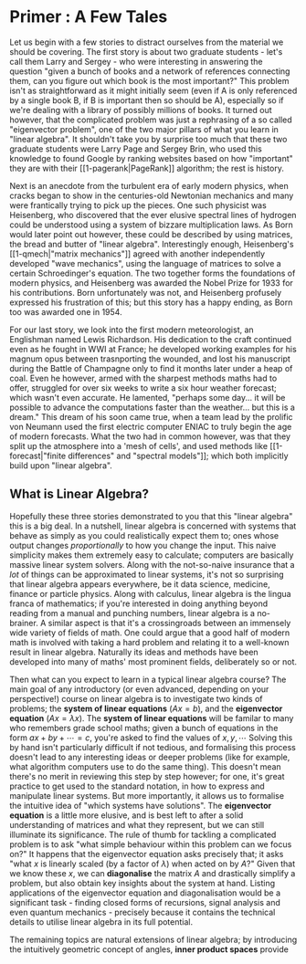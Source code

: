 # Primer : A Few Tales
Let us begin with a few stories to distract ourselves from the material we should be covering. The first story is about two graduate students - let's call them Larry and Sergey - who were interesting in answering the question "given a bunch of books and a network of references connecting them, can you figure out which book is the most important?" This problem isn't as straightforward as it might initially seem (even if A is only referenced by a single book B, if B is important then so should be A), especially so if we're dealing with a library of possibly millions of books. It turned out however, that the complicated problem was just a rephrasing of a so called "eigenvector problem", one of the two major pillars of what you learn in "linear algebra". It shouldn't take you by surprise too much that these two graduate students were Larry Page and Sergey Brin, who used this knowledge to found Google by ranking websites based on how "important" they are with their [[1-pagerank|PageRank]] algorithm; the rest is history.

Next is an anecdote from the turbulent era of early modern physics, when cracks began to show in the centuries-old Newtonian mechanics and many were frantically trying to pick up the pieces. One such physicist was Heisenberg, who discovered that the ever elusive spectral lines of hydrogen could be understood using a system of bizzare multiplication laws. As Born would later point out however, these could be described by using matrices, the bread and butter of "linear algebra". Interestingly enough, Heisenberg's [[1-qmech|"matrix mechanics"]] agreed with another independently developed "wave mechanics", using the language of matrices to solve a certain Schroedinger's equation. The two together forms the foundations of modern physics, and Heisenberg was awarded the Nobel Prize for 1933 for his contributions. Born unfortunately was not, and Heisenberg profusely expressed his frustration of this; but this story has a happy ending, as Born too was awarded one in 1954.

For our last story, we look into the first modern meteorologist, an Englishman named Lewis Richardson. His dedication to the craft continued even as he fought in WWI at France; he developed working examples for his magnum opus between trasnporting the wounded, and lost his manuscript during the Battle of Champagne only to find it months later under a heap of coal. Even he however, armed with the sharpest methods maths had to offer, struggled for over six weeks to write a six hour weather forecast; which wasn't even accurate. He lamented, "perhaps some day... it will be possible to advance the computations faster than the weather... but this is a dream." This dream of his soon came true, when a team lead by the prolific von Neumann used the first electric computer ENIAC to truly begin the age of modern forecasts. What the two had in common however, was that they split up the atmosphere into a 'mesh of cells', and used methods like [[1-forecast|"finite differences" and "spectral models"]]; which both implicitly build upon "linear algebra".

## What is Linear Algebra?
Hopefully these three stories demonstrated to you that this "linear algebra" this is a big deal. In a nutshell, linear algebra is concerned with systems that behave as simply as you could realistically expect them to; ones whose output changes *proportionally* to how you change the input. 
This naive simplicity makes them extremely easy to calculate; computers are basically massive linear system solvers. Along with the not-so-naive insurance that a *lot* of things can be approximated to linear systems, it's not so surprising that linear algebra appears everywhere, be it data science, medicine, finance or particle physics.
Along with calculus, linear algebra is the lingua franca of mathematics; if you're interested in doing anything beyond reading from a manual and punching numbers, linear algebra is a no-brainer.
A similar aspect is that it's a crossingroads between an immensely wide variety of fields of math. One could argue that a good half of modern math is involved with taking a hard problem and relating it to a well-known result in linear algebra. Naturally its ideas and methods have been developed into many of maths' most prominent fields, deliberately so or not.

Then what can you expect to learn in a typical linear algebra course? The main goal of any introductory (or even advanced, depending on your perspective!) course on linear algebra is to investigate two kinds of problems; the **system of linear equations** ($Ax = b$), and the **eigenvector equation** ($Ax = \lambda x$).
The **system of linear equations** will be familar to many who remembers grade school maths; given a bunch of equations in the form $ax+by+\cdots=c$, you're asked to find the values of $x, y,\cdots$ Solving this by hand isn't particularly difficult if not tedious, and formalising this process doesn't lead to any interesting ideas or deeper problems (like for example, what algorithm computers use to do the same thing). This doesn't mean there's no merit in reviewing this step by step however; for one, it's great practice to get used to the standard notation, in how to express and manipulate linear systems. But more importantly, it allows us to formalise the intuitive idea of "which systems have solutions".
The **eigenvector equation** is a little more elusive, and is best left to after a solid understanding of matrices and what they represent, but we can still illuminate its significance. The rule of thumb for tackling a complicated problem is to ask "what simple behaviour within this problem can we focus on?" It happens that the eigenvector equation asks precisely that; it asks "what $x$ is linearly scaled (by a factor of $\lambda$) when acted on by $A$?" Given that we know these $x$, we can **diagonalise** the matrix $A$ and drastically simplify a problem, but also obtain key insights about the system at hand. Listing applications of the eigenvector equation and diagonalisation would be a significant task - finding closed forms of recursions, signal analysis and even quantum mechanics - precisely because it contains the technical details to utilise linear algebra in its full potential.

The remaining topics are natural extensions of linear algebra; by introducing the intuitively geometric concept of angles, **inner product spaces** provide 